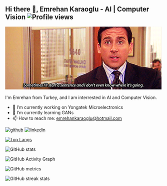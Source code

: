 ## Hi there 👋, Emrehan Karaoglu - AI | Computer Vision                                       ![Profile views](https://gpvc.arturio.dev/emrehankaraoglu)  
![AI | Computer Vision](https://github.com/emrehankaraoglu/emrehankaraoglu/blob/main/giphy.gif)

I'm Emrehan from Turkey, and I am interrested in AI and Computer Vision.

- 🔭 I’m currently working on  Yongatek Microelectronics 
- 🌱 I’m currently learning GANs 
- 📫 How to reach me: emrehankaraoglu@hotmail.com 

[<img src='https://cdn.jsdelivr.net/npm/simple-icons@3.0.1/icons/github.svg' alt='github' height='40'>](https://github.com/emrehankaraoglu)  [<img src='https://cdn.jsdelivr.net/npm/simple-icons@3.0.1/icons/linkedin.svg' alt='linkedin' height='40'>](https://www.linkedin.com/in/emrehankaraoglu/)  

[![Top Langs](https://github-readme-stats.vercel.app/api/top-langs/?username=emrehankaraoglu)](https://github.com/emrehankaraoglu/github-readme-stats)

![GitHub stats](https://github-readme-stats.vercel.app/api?username=emrehankaraoglu&show_icons=true)  

![GitHub Activity Graph](https://activity-graph.herokuapp.com/graph?username=emrehankaraoglu)  

![GitHub metrics](https://metrics.lecoq.io/emrehankaraoglu)  

![GitHub streak stats](https://github-readme-streak-stats.herokuapp.com/?user=emrehankaraoglu)  


